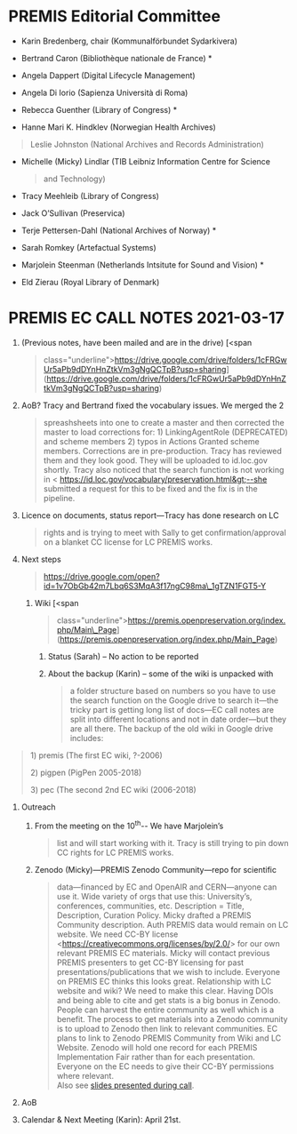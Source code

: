 PREMIS Editorial Committee 
==========================

-   Karin Bredenberg, chair (Kommunalförbundet Sydarkivera)

-   Bertrand Caron (Bibliothèque nationale de France) \*

-   Angela Dappert (Digital Lifecycle Management) 

-   Angela Di Iorio (Sapienza Università di Roma)

-   Rebecca Guenther (Library of Congress) \*

-   Hanne Mari K. Hindklev (Norwegian Health Archives)

> Leslie Johnston (National Archives and Records Administration)

-   Michelle (Micky) Lindlar (TIB Leibniz Information Centre for Science
    > and Technology)

-   Tracy Meehleib (Library of Congress)

-   Jack O’Sullivan (Preservica)

-   Terje Pettersen-Dahl (National Archives of Norway) \*

-   Sarah Romkey (Artefactual Systems) 

-   Marjolein Steenman (Netherlands Intsitute for Sound and Vision) \*

-   Eld Zierau (Royal Library of Denmark)

PREMIS EC CALL NOTES 2021-03-17
===============================

1.  (Previous notes, have been mailed and are in the drive) [<span
    > class="underline">https://drive.google.com/drive/folders/1cFRGwUr5aPb9dDYnHnZtkVm3gNgQCTpB?usp=sharing</span>](https://drive.google.com/drive/folders/1cFRGwUr5aPb9dDYnHnZtkVm3gNgQCTpB?usp=sharing)

2.  AoB? Tracy and Bertrand fixed the vocabulary issues. We merged the 2
    > spreashsheets into one to create a master and then corrected the
    > master to load corrections for: 1) LinkingAgentRole (DEPRECATED)
    > and scheme members 2) typos in Actions Granted scheme members.
    > Corrections are in pre-production. Tracy has reviewed them and
    > they look good. They will be uploaded to id.loc.gov shortly. Tracy
    > also noticed that the search function is not working in &lt;
    > [<span
    > class="underline">https://id.loc.gov/vocabulary/preservation.html&gt;--she</span>](https://id.loc.gov/vocabulary/preservation.html%3e--she)
    > submitted a request for this to be fixed and the fix is in the
    > pipeline.

3.  Licence on documents, status report—Tracy has done research on LC
    > rights and is trying to meet with Sally to get
    > confirmation/approval on a blanket CC license for LC PREMIS works.

4.  Next steps  
    > [<span
    > class="underline">https://drive.google.com/open?id=1v7ObGb42m7Lbq6S3MqA3f17ngC98ma\_1gTZN1FGT5-Y</span>](https://drive.google.com/open?id=1v7ObGb42m7Lbq6S3MqA3f17ngC98ma_1gTZN1FGT5-Y)

    1.  Wiki [<span
        > class="underline">https://premis.openpreservation.org/index.php/Main\_Page</span>](https://premis.openpreservation.org/index.php/Main_Page)

        1.  Status (Sarah) – No action to be reported

        2.  About the backup (Karin) – some of the wiki is unpacked with
            > a folder structure based on numbers so you have to use the
            > search function on the Google drive to search it—the
            > tricky part is getting long list of docs—EC call notes are
            > split into different locations and not in date order—but
            > they are all there. The backup of the old wiki in Google
            > drive includes:

> 1\) premis (The first EC wiki, ?-2006)
>
> 2\) pigpen (PigPen 2005-2018)
>
> 3\) pec (The second 2nd EC wiki (2006-2018)

1.  Outreach

    1.  From the meeting on the 10<sup>th</sup>-- We have Marjolein’s
        > list and will start working with it. Tracy is still trying to
        > pin down CC rights for LC PREMIS works.

    2.  Zenodo (Micky)—PREMIS Zenodo Community—repo for scientific
        > data—financed by EC and OpenAIR and CERN—anyone can use it.
        > Wide variety of orgs that use this: University’s, conferences,
        > communities, etc. Description = Title, Description, Curation
        > Policy. Micky drafted a PREMIS Community description. Auth
        > PREMIS data would remain on LC website. We need CC-BY license
        > &lt;https://creativecommons.org/licenses/by/2.0/&gt; for our
        > own relevant PREMIS EC materials. Micky will contact previous
        > PREMIS presenters to get CC-BY licensing for past
        > presentations/publications that we wish to include. Everyone
        > on PREMIS EC thinks this looks great. Relationship with LC
        > website and wiki? We need to make this clear. Having DOIs and
        > being able to cite and get stats is a big bonus in Zenodo.
        > People can harvest the entire community as well which is a
        > benefit. The process to get materials into a Zenodo community
        > is to upload to Zenodo then link to relevant communities. EC
        > plans to link to Zenodo PREMIS Community from Wiki and LC
        > Website. Zenodo will hold one record for each PREMIS
        > Implementation Fair rather than for each presentation.
        > Everyone on the EC needs to give their CC-BY permissions where
        > relevant.  
        > Also see [<span class="underline">slides presented during
        > call</span>](https://drive.google.com/file/d/1mwoVQFRnIX74Eq30JkjYM2ElG6uAvmQY/view?usp=sharing).

2.  AoB

3.  Calendar & Next Meeting (Karin): April 21st.
